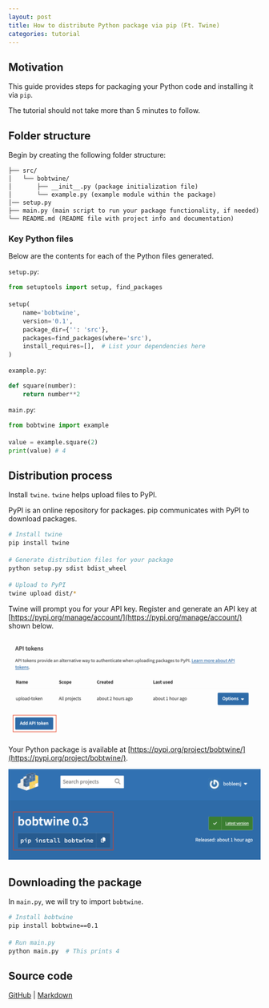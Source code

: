 ```yaml
---
layout: post
title: How to distribute Python package via pip (Ft. Twine)
categories: tutorial
---
```


## Motivation

This guide provides steps for packaging your Python code and installing it via
`pip`.

The tutorial should not take more than 5 minutes to follow.

## Folder structure

Begin by creating the following folder structure:

```
├── src/
│   └── bobtwine/
│       ├── __init__.py (package initialization file)
│       └── example.py (example module within the package)
│── setup.py
├── main.py (main script to run your package functionality, if needed)
└── README.md (README file with project info and documentation)
```

### Key Python files

Below are the contents for each of the Python files generated.

`setup.py`:

```python
from setuptools import setup, find_packages

setup(
    name='bobtwine',
    version='0.1',
    package_dir={'': 'src'},
    packages=find_packages(where='src'),
    install_requires=[],  # List your dependencies here
)
```

`example.py`:

```python
def square(number):
    return number**2
```

`main.py`:

```python
from bobtwine import example

value = example.square(2)
print(value) # 4
```

## Distribution process

Install `twine`. `twine` helps upload files to PyPI.

PyPI is an online repository for packages. pip communicates with PyPI to
download packages.

```bash
# Install twine
pip install twine

# Generate distribution files for your package
python setup.py sdist bdist_wheel

# Upload to PyPI
twine upload dist/*
```

Twine will prompt you for your API key. Register and generate an API key at
[https://pypi.org/manage/account/](https://pypi.org/manage/account/) shown
below.

![](/files/blog/2024-03-22-python-package-distribution/img/1.png)

Your Python package is available at
[https://pypi.org/project/bobtwine/](https://pypi.org/project/bobtwine/).

![](/files/blog/2024-03-22-python-package-distribution/img/2.png)

## Downloading the package

In `main.py`, we will try to import `bobtwine`.

```bash
# Install bobtwine
pip install bobtwine==0.1

# Run main.py
python main.py  # This prints 4
```

## Source code

[GitHub](https://github.com/bobleesj/bobleesj.github.io/tree/main/files/blog/2024-03-22-python-package-distribution/source-code) | [Markdown](https://github.com/bobleesj/bobleesj.github.io/blob/main/_posts/2024-03-22-python-package-distribution.md)
